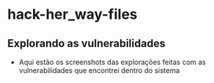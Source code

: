 # hack-her_way-files

## Explorando as vulnerabilidades

- Aqui estão os screenshots das explorações feitas com as vulnerabilidades que encontrei dentro do sistema 
